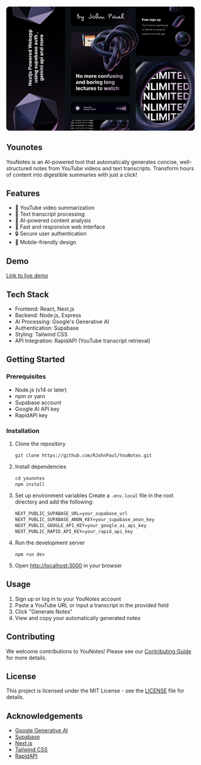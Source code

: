 <p align="center">
  <img src="https://github.com/RJohnPaul/YouNotes/blob/5e595040461c6eb18b2ddbbe847dc7c432269d41/Bento-Grid.png" alt="YouNotes Logo"/>
</p>

## Younotes

YouNotes is an AI-powered tool that automatically generates concise, well-structured notes from YouTube videos and text transcripts. Transform hours of content into digestible summaries with just a click!

## Features

- 🎥 YouTube video summarization
- 📝 Text transcript processing
- 🤖 AI-powered content analysis
- 🚀 Fast and responsive web interface
- 🔒 Secure user authentication
- 📱 Mobile-friendly design

## Demo

[Link to live demo](https://you-notes-rouge.vercel.app/)

## Tech Stack

- Frontend: React, Next.js
- Backend: Node.js, Express
- AI Processing: Google's Generative AI
- Authentication: Supabase
- Styling: Tailwind CSS
- API Integration: RapidAPI (YouTube transcript retrieval)

## Getting Started

### Prerequisites

- Node.js (v14 or later)
- npm or yarn
- Supabase account
- Google AI API key
- RapidAPI key

### Installation

1. Clone the repository
   ```
   git clone https://github.com/RJohnPaul/YouNotes.git
   ```

2. Install dependencies
   ```
   cd younotes
   npm install
   ```

3. Set up environment variables
   Create a `.env.local` file in the root directory and add the following:
   ```
   NEXT_PUBLIC_SUPABASE_URL=your_supabase_url
   NEXT_PUBLIC_SUPABASE_ANON_KEY=your_supabase_anon_key
   NEXT_PUBLIC_GOOGLE_API_KEY=your_google_ai_api_key
   NEXT_PUBLIC_RAPID_API_KEY=your_rapid_api_key
   ```

4. Run the development server
   ```
   npm run dev
   ```

5. Open [http://localhost:3000](http://localhost:3000) in your browser

## Usage

1. Sign up or log in to your YouNotes account
2. Paste a YouTube URL or input a transcript in the provided field
3. Click "Generate Notes"
4. View and copy your automatically generated notes

## Contributing

We welcome contributions to YouNotes! Please see our [Contributing Guide](CONTRIBUTING.md) for more details.

## License

This project is licensed under the MIT License - see the [LICENSE](LICENSE) file for details.

## Acknowledgements

- [Google Generative AI](https://ai.google.dev/)
- [Supabase](https://supabase.com/)
- [Next.js](https://nextjs.org/)
- [Tailwind CSS](https://tailwindcss.com/)
- [RapidAPI](https://rapidapi.com/)

